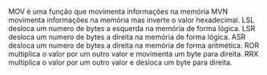 MOV é uma função que movimenta informações na memória
MVN movimenta informações na memória mas inverte o valor hexadecimal.
LSL desloca um numero de bytes a esquerda na memória de forma lógica.
LSR desloca um numero de bytes a direita na memória de forma lógica.
ASR desloca um numero de bytes a direita na memória de forma aritmética.
ROR multiplica o valor por um outro valor e movimenta um byte para direita.
RRX multiplica o valor por um outro valor e desloca um byte para direita.
